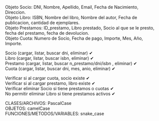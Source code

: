 Objeto Socio: DNI, Nombre, Apellido, Email, Fecha de Nacimiento, Direccion. <br>
Objeto Libro: ISBN, Nombre del libro, Nombre del autor, Fecha de publicacion, cantidad de ejemplares. <br>
Objeto Prestamos: ID_prestamo, Libro prestado, Socio al que se le presto, fecha del prestamo, fecha de devolucion. <br>
Objeto Cuota: Numero de Socio, Fecha de pago, Importe, Mes, Año, Importe. <br>

Socio (cargar, listar, buscar dni, eliminar) ✔ <br>
Libro (cargar, listar, buscar isbn, eliminar) ✔ <br>
Prestamo (cargar, listar, buscar n_prestamo/dni/isbn , eliminar) ✔ <br>
Cuota (cargar, listar, buscar dni, mes, anio, eliminar) ✔ <br>

Verificar si al cargar cuota, socio existe ✔ <br>
Verificar si al cargar prestamo, libro existe ✔ <br>
Verificar eliminar Socio si tiene prestamos o cuotas ✔ <br>
No permitir eliminar Libro si tiene prestamos activos ✔ <br> 

CLASES/ARCHIVOS: PascalCase <br>
OBJETOS: camelCase <br>
FUNCIONES/METODOS/VARIABLES: snake_case <br>
